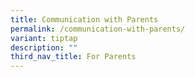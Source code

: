 ```yaml
---
title: Communication with Parents
permalink: /communication-with-parents/
variant: tiptap
description: ""
third_nav_title: For Parents
---
```

